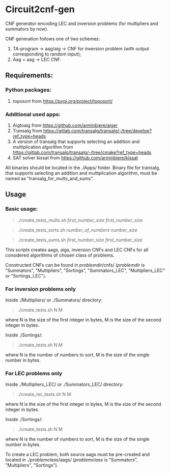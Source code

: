# Circuit2cnf-gen
CNF generator encoding LEC and inversion problems (for multipliers and summators by now).

CNF generation follows one of two schemes:
1. TA-program -> aag/aig -> CNF for inversion problem (with output corresponding to random input);
2. Aag + aag -> LEC CNF.


## Requirements:
### Python packages:
1. toposort from https://pypi.org/project/toposort/

### Additional used apps:
1. Aigtoaig from https://github.com/arminbiere/aiger
2. Transalg from https://gitlab.com/transalg/transalg/-/tree/develop?ref_type=heads
3. A version of transalg that supports selecting an addition and multiplication algorithm from https://gitlab.com/transalg/transalg/-/tree/cmake?ref_type=heads
4. SAT solver kissat from https://github.com/arminbiere/kissat

All binaries should be located in the ./Apps/ folder.
Binary file for transalg, that supports selecting an addition and multiplication algorithm, must be named as "transalg_for_mults_and_sums".

## Usage
### Basic usage:
> ./create_tests_mults.sh *first_number_size* *first_number_size*

> ./create_tests_sorts.sh *number_of_numbers* *number_size*

> ./create_tests_sums.sh *first_number_size* *first_number_size*

This scripts creates aags, aigs, inversion CNFs and LEC CNFs for all considered algorithms of chosen class of problems.

Constructed CNFs can be found in *problemdir*/cnfs/ (*problemdir* is "Summators", "Multipliers", "Sortings", "Summators_LEC", "Multipliers_LEC" or "Sortings_LEC").

### For inversion problems only

Inside ./Multipliers/ or ./Summators/ directory:

> ./create_tests.sh N M

where N is the size of the first integer in bytes, M is the size of the second integer in bytes.

Inside ./Sortings/:

> ./create_tests.sh N M

where N is the number of numbers to sort, M is the size of the single number in bytes.

### For LEC problems only

Inside ./Multipliers_LEC/ or ./Summators_LEC/ directory:

> ./create_lec_tests.sh N M

where N is the size of the first integer in bytes, M is the size of the second integer in bytes.

Inside ./Sortings/:

> ./create_tests.sh N M

where N is the number of numbers to sort, M is the size of the single number in bytes.

To create a LEC problem, both source aags must be pre-created and located in ./*problemclass*/aags/ (*problemclass* is "Summators", "Multipliers", "Sortings").
